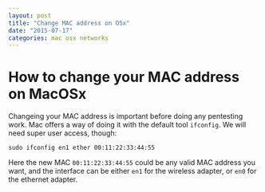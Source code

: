 ```yaml
---
layout: post
title: "Change MAC address on OSx"
date: "2015-07-17"
categories: mac osx networks
---
```

# How to change your MAC address on MacOSx
Changeing your MAC address is important before doing any pentesting work. Mac offers a way of doing it with the default tool `ifconfig`. We will need super user access, though:

```
sudo ifconfig en1 ether 00:11:22:33:44:55
```

Here the new MAC `00:11:22:33:44:55` could be any valid MAC address you want, and the interface can be either `en1` for the wireless adapter, or `en0` for the ethernet adapter.
